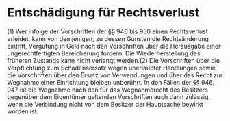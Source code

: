 # Entschädigung für Rechtsverlust

(1) Wer infolge der Vorschriften der §§ 946 bis 950 einen Rechtsverlust erleidet, kann von demjenigen, zu dessen Gunsten die Rechtsänderung eintritt, Vergütung in Geld nach den Vorschriften über die Herausgabe einer ungerechtfertigten Bereicherung fordern. Die Wiederherstellung des früheren Zustands kann nicht verlangt werden.(2) Die Vorschriften über die Verpflichtung zum Schadensersatz wegen unerlaubter Handlungen sowie die Vorschriften über den Ersatz von Verwendungen und über das Recht zur Wegnahme einer Einrichtung bleiben unberührt. In den Fällen der §§ 946, 947 ist die Wegnahme nach den für das Wegnahmerecht des Besitzers gegenüber dem Eigentümer geltenden Vorschriften auch dann zulässig, wenn die Verbindung nicht von dem Besitzer der Hauptsache bewirkt worden ist. 

